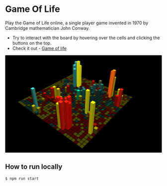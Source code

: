 # Game Of Life
Play the Game of Life online, a single player game invented in 1970 by Cambridge mathematician John Conway.
 - Try to interact with the board by hovering over the cells and clicking the buttons on the top.
 - Check it out - [Game of life](https://nemo9439.github.io/game-of-life/)

![The included sample scene](/Documentation/game-of-life.png)

## How to run locally
```console
$ npm run start
```
